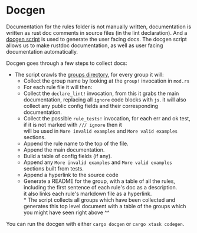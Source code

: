 # Docgen

Documentation for the rules folder is not manually written, documentation is written as rust doc comments
in source files (in the lint declaration). And a [docgen script](https://github.com/RDambrosio016/RSLint/blob/master/xtask/src/docgen/mod.rs) is used to generate the user facing docs.
The docgen script allows us to make rustdoc documentation, as well as user facing documentation automatically.

Docgen goes through a few steps to collect docs:

- The script crawls the [groups directory](https://github.com/RDambrosio016/RSLint/tree/master/crates/rslint_core/src/groups), for every group it will:
  - Collect the group name by looking at the `group!` invocation in `mod.rs`
  - For each rule file it will then:
  - Collect the `declare_lint!` invocation, from this it grabs the main documentation, replacing all `ignore` code blocks with `js`.
    it will also collect any public config fields and their corresponding documentation.
  - Collect the possible `rule_tests!` invocation, for each err and ok test, if it is not marked with `/// ignore` then it  
    will be used in `More invalid examples` and `More valid examples` sections.
  - Append the rule name to the top of the file.
  - Append the main documentation.
  - Build a table of config fields (if any).
  - Append any `More invalid examples` and `More valid examples` sections built from tests.
  - Append a hyperlink to the source code
  - Generate a README for the group, with a table of all the rules, including the first sentence of each rule's doc as a description.  
     it also links each rule's markdown file as a hyperlink.  
     \* The script collects all groups which have been collected and generates this top level document with a table of the groups
    which you might have seen right above ^^

You can run the docgen with either `cargo docgen` or `cargo xtask codegen`.
